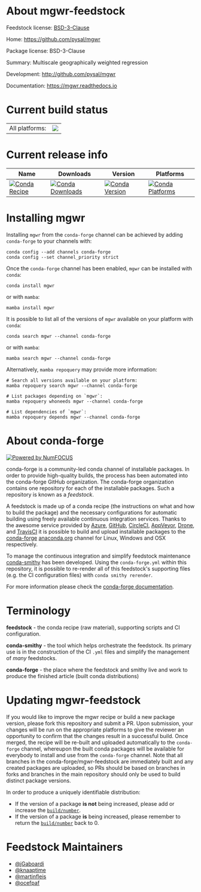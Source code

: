 About mgwr-feedstock
====================

Feedstock license: [BSD-3-Clause](https://github.com/conda-forge/mgwr-feedstock/blob/main/LICENSE.txt)

Home: https://github.com/pysal/mgwr

Package license: BSD-3-Clause

Summary: Multiscale geographically weighted regression

Development: http://github.com/pysal/mgwr

Documentation: https://mgwr.readthedocs.io

Current build status
====================


<table><tr><td>All platforms:</td>
    <td>
      <a href="https://dev.azure.com/conda-forge/feedstock-builds/_build/latest?definitionId=631&branchName=main">
        <img src="https://dev.azure.com/conda-forge/feedstock-builds/_apis/build/status/mgwr-feedstock?branchName=main">
      </a>
    </td>
  </tr>
</table>

Current release info
====================

| Name | Downloads | Version | Platforms |
| --- | --- | --- | --- |
| [![Conda Recipe](https://img.shields.io/badge/recipe-mgwr-green.svg)](https://anaconda.org/conda-forge/mgwr) | [![Conda Downloads](https://img.shields.io/conda/dn/conda-forge/mgwr.svg)](https://anaconda.org/conda-forge/mgwr) | [![Conda Version](https://img.shields.io/conda/vn/conda-forge/mgwr.svg)](https://anaconda.org/conda-forge/mgwr) | [![Conda Platforms](https://img.shields.io/conda/pn/conda-forge/mgwr.svg)](https://anaconda.org/conda-forge/mgwr) |

Installing mgwr
===============

Installing `mgwr` from the `conda-forge` channel can be achieved by adding `conda-forge` to your channels with:

```
conda config --add channels conda-forge
conda config --set channel_priority strict
```

Once the `conda-forge` channel has been enabled, `mgwr` can be installed with `conda`:

```
conda install mgwr
```

or with `mamba`:

```
mamba install mgwr
```

It is possible to list all of the versions of `mgwr` available on your platform with `conda`:

```
conda search mgwr --channel conda-forge
```

or with `mamba`:

```
mamba search mgwr --channel conda-forge
```

Alternatively, `mamba repoquery` may provide more information:

```
# Search all versions available on your platform:
mamba repoquery search mgwr --channel conda-forge

# List packages depending on `mgwr`:
mamba repoquery whoneeds mgwr --channel conda-forge

# List dependencies of `mgwr`:
mamba repoquery depends mgwr --channel conda-forge
```


About conda-forge
=================

[![Powered by
NumFOCUS](https://img.shields.io/badge/powered%20by-NumFOCUS-orange.svg?style=flat&colorA=E1523D&colorB=007D8A)](https://numfocus.org)

conda-forge is a community-led conda channel of installable packages.
In order to provide high-quality builds, the process has been automated into the
conda-forge GitHub organization. The conda-forge organization contains one repository
for each of the installable packages. Such a repository is known as a *feedstock*.

A feedstock is made up of a conda recipe (the instructions on what and how to build
the package) and the necessary configurations for automatic building using freely
available continuous integration services. Thanks to the awesome service provided by
[Azure](https://azure.microsoft.com/en-us/services/devops/), [GitHub](https://github.com/),
[CircleCI](https://circleci.com/), [AppVeyor](https://www.appveyor.com/),
[Drone](https://cloud.drone.io/welcome), and [TravisCI](https://travis-ci.com/)
it is possible to build and upload installable packages to the
[conda-forge](https://anaconda.org/conda-forge) [anaconda.org](https://anaconda.org/)
channel for Linux, Windows and OSX respectively.

To manage the continuous integration and simplify feedstock maintenance
[conda-smithy](https://github.com/conda-forge/conda-smithy) has been developed.
Using the ``conda-forge.yml`` within this repository, it is possible to re-render all of
this feedstock's supporting files (e.g. the CI configuration files) with ``conda smithy rerender``.

For more information please check the [conda-forge documentation](https://conda-forge.org/docs/).

Terminology
===========

**feedstock** - the conda recipe (raw material), supporting scripts and CI configuration.

**conda-smithy** - the tool which helps orchestrate the feedstock.
                   Its primary use is in the construction of the CI ``.yml`` files
                   and simplify the management of *many* feedstocks.

**conda-forge** - the place where the feedstock and smithy live and work to
                  produce the finished article (built conda distributions)


Updating mgwr-feedstock
=======================

If you would like to improve the mgwr recipe or build a new
package version, please fork this repository and submit a PR. Upon submission,
your changes will be run on the appropriate platforms to give the reviewer an
opportunity to confirm that the changes result in a successful build. Once
merged, the recipe will be re-built and uploaded automatically to the
`conda-forge` channel, whereupon the built conda packages will be available for
everybody to install and use from the `conda-forge` channel.
Note that all branches in the conda-forge/mgwr-feedstock are
immediately built and any created packages are uploaded, so PRs should be based
on branches in forks and branches in the main repository should only be used to
build distinct package versions.

In order to produce a uniquely identifiable distribution:
 * If the version of a package **is not** being increased, please add or increase
   the [``build/number``](https://docs.conda.io/projects/conda-build/en/latest/resources/define-metadata.html#build-number-and-string).
 * If the version of a package **is** being increased, please remember to return
   the [``build/number``](https://docs.conda.io/projects/conda-build/en/latest/resources/define-metadata.html#build-number-and-string)
   back to 0.

Feedstock Maintainers
=====================

* [@jGaboardi](https://github.com/jGaboardi/)
* [@knaaptime](https://github.com/knaaptime/)
* [@martinfleis](https://github.com/martinfleis/)
* [@ocefpaf](https://github.com/ocefpaf/)

